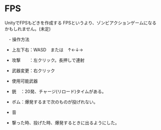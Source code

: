 # FPS
UnityでFPSもどきを作成する
FPSというより、ゾンビアクションゲームになるかもしれません。(未定)

　- 操作方法
   - 上左下右：WASD　または　↑←↓→
   - 攻撃　　：左クリック。長押しで連射
   - 武器変更：右クリック

  - 使用可能武器
   - 銃　：20発、チャージ(リロード)タイムがある。
   - ボム：爆発するまで次のものが投げれない。

  - 音
   - 撃った時、投げた時、爆発するときに出るようにした。
